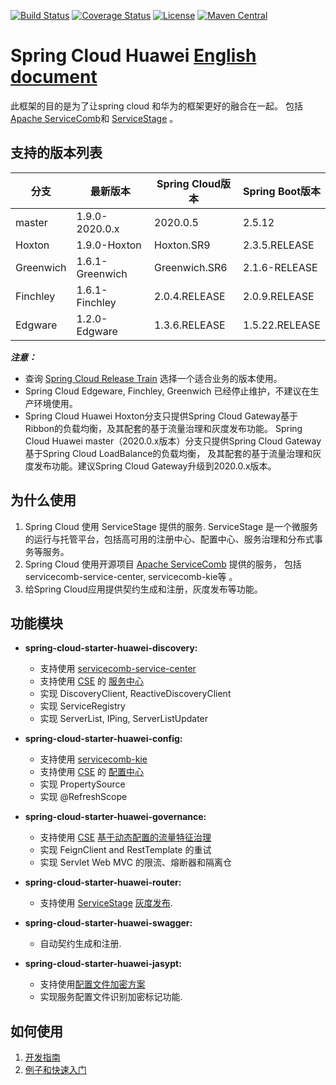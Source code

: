 [![Build Status](https://travis-ci.org/huaweicloud/spring-cloud-huawei.svg?branch=master)](https://travis-ci.org/huaweicloud/spring-cloud-huawei)
[![Coverage Status](https://coveralls.io/repos/github/huaweicloud/spring-cloud-huawei/badge.svg?branch=master)](https://coveralls.io/github/huaweicloud/spring-cloud-huawei?branch=master)
[![License](https://img.shields.io/badge/license-Apache%202-4EB1BA.svg)](https://www.apache.org/licenses/LICENSE-2.0.html)
[![Maven Central](https://maven-badges.herokuapp.com/maven-central/com.huaweicloud/spring-cloud-huawei/badge.svg)](https://search.maven.org/search?q=g:com.huaweicloud%20AND%20a:spring-cloud-huawei-dependencies)

# Spring Cloud Huawei [English document](README.md)

此框架的目的是为了让spring cloud 和华为的框架更好的融合在一起。 
包括[Apache ServiceComb](http://servicecomb.apache.org)和 [ServiceStage][ServiceStage] 。

## 支持的版本列表

| 分支 | 最新版本 | Spring Cloud版本 | Spring Boot版本 |
| ---------- | ------------ | ----------- | ----------- |
| master | 1.9.0-2020.0.x  | 2020.0.5               | 2.5.12                |
| Hoxton | 1.9.0-Hoxton    | Hoxton.SR9             | 2.3.5.RELEASE         |
| Greenwich | 1.6.1-Greenwich | Greenwich.SR6 | 2.1.6-RELEASE |
| Finchley | 1.6.1-Finchley | 2.0.4.RELEASE | 2.0.9.RELEASE   |
| Edgware | 1.2.0-Edgware | 1.3.6.RELEASE  | 1.5.22.RELEASE  |

***注意：***
* 查询 [Spring Cloud Release Train](https://spring.io/projects/spring-cloud) 选择一个适合业务的版本使用。
* Spring Cloud Edgeware, Finchley, Greenwich 已经停止维护，不建议在生产环境使用。
* Spring Cloud Huawei Hoxton分支只提供Spring Cloud Gateway基于Ribbon的负载均衡，及其配套的基于流量治理和灰度发布功能。 
  Spring Cloud Huawei master（2020.0.x版本）分支只提供Spring Cloud Gateway基于Spring Cloud LoadBalance的负载均衡， 及其配套的基于流量治理和灰度发布功能。建议Spring Cloud Gateway升级到2020.0.x版本。

## 为什么使用

1. Spring Cloud 使用 ServiceStage 提供的服务. ServiceStage 是一个微服务的运行与托管平台，包括高可用的注册中心、配置中心、服务治理和分布式事务等服务。
2. Spring Cloud 使用开源项目 [Apache ServiceComb][ServiceComb] 提供的服务， 包括 servicecomb-service-center, servicecomb-kie等 。
3. 给Spring Cloud应用提供契约生成和注册，灰度发布等功能。

## 功能模块

* **spring-cloud-starter-huawei-discovery:**
    * 支持使用 [servicecomb-service-center](https://github.com/apache/servicecomb-service-center)
    * 支持使用 [CSE][CSE] 的 [服务中心][Service Registry]
    * 实现 DiscoveryClient, ReactiveDiscoveryClient
    * 实现 ServiceRegistry
    * 实现 ServerList, IPing, ServerListUpdater

* **spring-cloud-starter-huawei-config:**
    * 支持使用 [servicecomb-kie](https://github.com/apache/servicecomb-kie)
    * 支持使用 [CSE][CSE] 的 [配置中心][Configuration Center]
    * 实现 PropertySource
    * 实现 @RefreshScope

* **spring-cloud-starter-huawei-governance:**
    * 支持使用  [CSE][CSE] [基于动态配置的流量特征治理][Request Marker-based Governance]
    * 实现 FeignClient and RestTemplate 的重试
    * 实现 Servlet Web MVC 的限流、熔断器和隔离仓

* **spring-cloud-starter-huawei-router:**
    * 支持使用  [ServiceStage][ServiceStage] [灰度发布][Canary release features].

* **spring-cloud-starter-huawei-swagger:**
    * 自动契约生成和注册.

* **spring-cloud-starter-huawei-jasypt:**
    * 支持使用[配置文件加密方案][Profile encryption scheme]
    * 实现服务配置文件识别加密标记功能.

## 如何使用

1. [开发指南](https://support.huaweicloud.com/devg-servicestage/ss-devg-0010.html)
2. [例子和快速入门](https://github.com/huaweicloud/spring-cloud-huawei-samples)

[ServiceStage]: https://support.huaweicloud.com/usermanual-servicestage/servicestage_user_0400.html

[CSE]: https://support.huaweicloud.com/cse/index.html

[Service Registry]: https://support.huaweicloud.com/devg-cse/cse_devg_0018.html

[Configuration Center]: https://support.huaweicloud.com/devg-cse/cse_devg_0020.html

[Request Marker-based Governance]: https://support.huaweicloud.com/devg-cse/cse_devg_0025.html

[Canary release features]: https://support.huaweicloud.com/devg-servicestage/ss-devg-0023.html

[ServiceComb]: http://servicecomb.apache.org/cn/developers/

[Profile encryption scheme]: https://support.huaweicloud.com/bestpractice-cse/cse_bestpractice_0007.html
